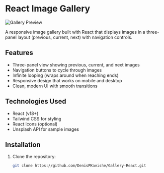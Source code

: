 # React Image Gallery

![Gallery Preview](public/gallery-preview.png) <!-- Add a screenshot later -->

A responsive image gallery built with React that displays images in a three-panel layout (previous, current, next) with navigation controls.

## Features

- Three-panel view showing previous, current, and next images
- Navigation buttons to cycle through images
- Infinite looping (wraps around when reaching ends)
- Responsive design that works on mobile and desktop
- Clean, modern UI with smooth transitions

## Technologies Used

- React (v18+)
- Tailwind CSS for styling
- React Icons (optional)
- Unsplash API for sample images

## Installation

1. Clone the repository:
   ```bash
   git clone https://github.com/DenisPKavishe/Gallery-React.git
